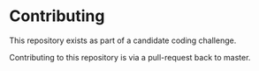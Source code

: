 # Contributing

This repository exists as part of a candidate coding challenge.

Contributing to this repository is via a pull-request back to master.
